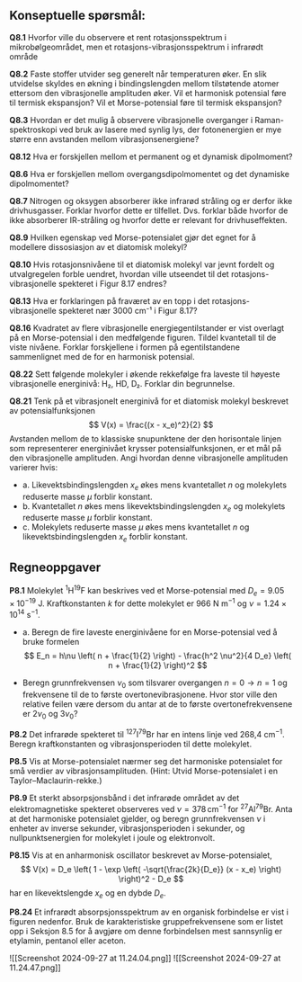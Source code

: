 
## Konseptuelle spørsmål:

**Q8.1** Hvorfor ville du observere et rent rotasjonsspektrum i mikrobølgeområdet, men et rotasjons-vibrasjonsspektrum i infrarødt område

**Q8.2** Faste stoffer utvider seg generelt når temperaturen øker. En slik utvidelse skyldes en økning i bindingslengden mellom tilstøtende atomer ettersom den vibrasjonelle amplituden øker. Vil et harmonisk potensial føre til termisk ekspansjon? Vil et Morse-potensial føre til termisk ekspansjon?

**Q8.3** Hvordan er det mulig å observere vibrasjonelle overganger i Raman-spektroskopi ved bruk av lasere med synlig lys, der fotonenergien er mye større enn avstanden mellom vibrasjonsenergiene?


**Q8.12** Hva er forskjellen mellom et permanent og et dynamisk dipolmoment?

**Q8.6** Hva er forskjellen mellom overgangsdipolmomentet og det dynamiske dipolmomentet?

**Q8.7** Nitrogen og oksygen absorberer ikke infrarød stråling og er derfor ikke drivhusgasser. Forklar hvorfor dette er tilfellet. Dvs. forklar både hvorfor de ikke absorberer IR-stråling og hvorfor dette er relevant for drivhuseffekten.

**Q8.9** Hvilken egenskap ved Morse-potensialet gjør det egnet for å modellere dissosiasjon av et diatomisk molekyl?

**Q8.10** Hvis rotasjonsnivåene til et diatomisk molekyl var jevnt fordelt og utvalgregelen forble uendret, hvordan ville utseendet til det rotasjons-vibrasjonelle spekteret i Figur 8.17 endres?

**Q8.13** Hva er forklaringen på fraværet av en topp i det rotasjons-vibrasjonelle spekteret nær 3000 cm⁻¹ i Figur 8.17?

**Q8.16** Kvadratet av flere vibrasjonelle energiegentilstander er vist overlagt på en Morse-potensial i den medfølgende figuren. Tildel kvantetall til de viste nivåene. Forklar forskjellene i formen på egentilstandene sammenlignet med de for en harmonisk potensial.

**Q8.22** Sett følgende molekyler i økende rekkefølge fra laveste til høyeste vibrasjonelle energinivå: H₂, HD, D₂. Forklar din begrunnelse.

**Q8.21** Tenk på et vibrasjonelt energinivå for et diatomisk molekyl beskrevet av potensialfunksjonen 
$$
V(x) = \frac{(x - x_e)^2}{2}
$$
Avstanden mellom de to klassiske snupunktene der den horisontale linjen som representerer energinivået krysser potensialfunksjonen, er et mål på den vibrasjonelle amplituden. Angi hvordan denne vibrasjonelle amplituden varierer hvis:

- a. Likevektsbindingslengden $x_e$ økes mens kvantetallet $n$ og molekylets reduserte masse $\mu$ forblir konstant.
- b. Kvantetallet $n$ økes mens likevektsbindingslengden $x_e$ og molekylets reduserte masse $\mu$ forblir konstant.
- c. Molekylets reduserte masse $\mu$ økes mens kvantetallet $n$ og likevektsbindingslengden $x_e$ forblir konstant.
## Regneoppgaver

**P8.1** Molekylet $^{1}\text{H}^{19}\text{F}$ kan beskrives ved et Morse-potensial med $D_e = 9.05 \times 10^{-19}$ J. Kraftkonstanten $k$ for dette molekylet er 966 N m$^{-1}$ og $\nu = 1.24 \times 10^{14}$ s$^{-1}$.

* a. Beregn de fire laveste energinivåene for en Morse-potensial ved å bruke formelen
$$
E_n = h\nu \left( n + \frac{1}{2} \right) - \frac{h^2 \nu^2}{4 D_e} \left( n + \frac{1}{2} \right)^2
$$

* Beregn grunnfrekvensen $\nu_0$ som tilsvarer overgangen $n = 0 \rightarrow n = 1$ og frekvensene til de to første overtonevibrasjonene. Hvor stor ville den relative feilen være dersom du antar at de to første overtonefrekvensene er $2\nu_0$ og $3\nu_0$?

**P8.2** Det infrarøde spekteret til $^{127}\text{I}^{79}\text{Br}$ har en intens linje ved 268,4 cm$^{-1}$. Beregn kraftkonstanten og vibrasjonsperioden til dette molekylet.

**P8.5** Vis at Morse-potensialet nærmer seg det harmoniske potensialet for små verdier av vibrasjonsamplituden. (Hint: Utvid Morse-potensialet i en Taylor–Maclaurin-rekke.)

**P8.9** Et sterkt absorpsjonsbånd i det infrarøde området av det elektromagnetiske spekteret observeres ved $\nu = 378 \, \text{cm}^{-1}$ for $^{27}\text{Al}^{79}\text{Br}$. Anta at det harmoniske potensialet gjelder, og beregn grunnfrekvensen $\nu$ i enheter av inverse sekunder, vibrasjonsperioden i sekunder, og nullpunktsenergien for molekylet i joule og elektronvolt.


**P8.15** Vis at en anharmonisk oscillator beskrevet av Morse-potensialet, 
$$ V(x) = D_e \left( 1 - \exp \left( -\sqrt{\frac{2k}{D_e}} (x - x_e) \right) \right)^2 - D_e $$
har en likevektslengde $x_e$ og en dybde $D_e$.

**P8.24** Et infrarødt absorpsjonsspektrum av en organisk forbindelse er vist i figuren nedenfor. Bruk de karakteristiske gruppefrekvensene som er listet opp i Seksjon 8.5 for å avgjøre om denne forbindelsen mest sannsynlig er etylamin, pentanol eller aceton.

![[Screenshot 2024-09-27 at 11.24.04.png]]
![[Screenshot 2024-09-27 at 11.24.47.png]]

